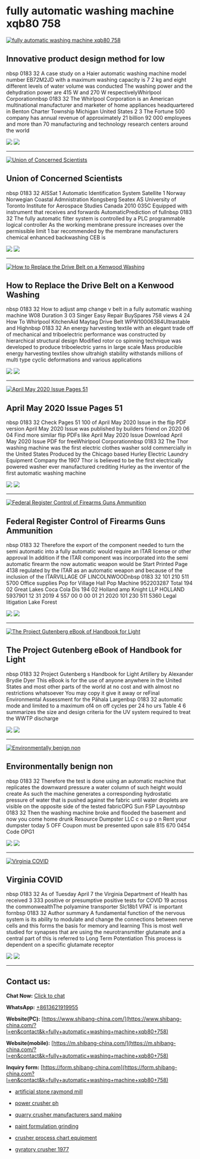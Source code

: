 # fully automatic washing machine xqb80 758

<a href="https://swt.shibang-china.com/?l=en&img&k=fully+automatic+washing+machine+xqb80+758" target="_blank">![fully automatic washing machine xqb80 758](http://static.shibang-china.com/all-800x300/39.jpg)</a>

## Innovative product design method for low
nbsp 0183 32 A case study on a Haier automatic washing machine model number EB72M2JD with a maximum washing capacity is 7 2 kg and eight different levels of water volume was conducted The washing power and the dehydration power are 415 W and 270 W respectivelyWhirlpool Corporationnbsp 0183 32 The Whirlpool Corporation is an American multinational manufacturer and marketer of home appliances headquartered in Benton Charter Township Michigan United States 2 3 The Fortune 500 company has annual revenue of approximately 21 billion 92 000 employees and more than 70 manufacturing and technology research centers around the world


<a href="https://whatsapp.shibangsoft.com/WhatsApp.php" target="_blank" title="WhatsApp">![](http://static.shibang-china.com/icon/whatsapp.png)</a> <a href="https://swt.shibang-china.com/?l=en&icon&k=fully+automatic+washing+machine+xqb80+758" target="_blank">![](http://static.shibang-china.com/icon/chat-en.png)</a>

---

<a href="https://swt.shibang-china.com/?l=en&img&k=fully+automatic+washing+machine+xqb80+758" target="_blank">![Union of Concerned Scientists](http://static.shibang-china.com/all-800x300/1285.jpg)</a>

## Union of Concerned Scientists
nbsp 0183 32 AISSat 1 Automatic Identification System Satellite 1 Norway Norwegian Coastal Admnistration Kongsberg Seatex AS University of Toronto Institute for Aerospace Studies Canada 2010 035C Equipped with instrument that receives and forwards AutomaticPrediction of fullnbsp 0183 32 The fully automatic filter system is controlled by a PLC programmable logical controller As the working membrane pressure increases over the permissible limit 1 bar recommended by the membrane manufacturers chemical enhanced backwashing CEB is


<a href="https://whatsapp.shibangsoft.com/WhatsApp.php" target="_blank" title="WhatsApp">![](http://static.shibang-china.com/icon/whatsapp.png)</a> <a href="https://swt.shibang-china.com/?l=en&icon&k=fully+automatic+washing+machine+xqb80+758" target="_blank">![](http://static.shibang-china.com/icon/chat-en.png)</a>

---

<a href="https://swt.shibang-china.com/?l=en&img&k=fully+automatic+washing+machine+xqb80+758" target="_blank">![How to Replace the Drive Belt on a Kenwood Washing](http://static.shibang-china.com/all-800x300/1246.jpg)</a>

## How to Replace the Drive Belt on a Kenwood Washing
nbsp 0183 32 How to adjust amp change v belt in a fully automatic washing machine W08 Duration 3 03 Singer Easy Repair BuySpares 758 views 4 24 How To Whirlpool KitchenAid Maytag Drive Belt WPW10006384Ultrastable and Highnbsp 0183 32 An energy harvesting textile with an elegant trade off of mechanical and triboelectric performance was constructed by hierarchical structural design Modified rotor co spinning technique was developed to produce triboelectric yarns in large scale Mass producible energy harvesting textiles show ultrahigh stability withstands millions of multi type cyclic deformations and various applications


<a href="https://whatsapp.shibangsoft.com/WhatsApp.php" target="_blank" title="WhatsApp">![](http://static.shibang-china.com/icon/whatsapp.png)</a> <a href="https://swt.shibang-china.com/?l=en&icon&k=fully+automatic+washing+machine+xqb80+758" target="_blank">![](http://static.shibang-china.com/icon/chat-en.png)</a>

---

<a href="https://swt.shibang-china.com/?l=en&img&k=fully+automatic+washing+machine+xqb80+758" target="_blank">![April May 2020 Issue Pages 51](http://static.shibang-china.com/all-800x300/1504.jpg)</a>

## April May 2020 Issue Pages 51
nbsp 0183 32 Check Pages 51 100 of April May 2020 Issue in the flip PDF version April May 2020 Issue was published by builders friend on 2020 06 04 Find more similar flip PDFs like April May 2020 Issue Download April May 2020 Issue PDF for freeWhirlpool Corporationnbsp 0183 32 The Thor washing machine was the first electric clothes washer sold commercially in the United States Produced by the Chicago based Hurley Electric Laundry Equipment Company the 1907 Thor is believed to be the first electrically powered washer ever manufactured crediting Hurley as the inventor of the first automatic washing machine


<a href="https://whatsapp.shibangsoft.com/WhatsApp.php" target="_blank" title="WhatsApp">![](http://static.shibang-china.com/icon/whatsapp.png)</a> <a href="https://swt.shibang-china.com/?l=en&icon&k=fully+automatic+washing+machine+xqb80+758" target="_blank">![](http://static.shibang-china.com/icon/chat-en.png)</a>

---

<a href="https://swt.shibang-china.com/?l=en&img&k=fully+automatic+washing+machine+xqb80+758" target="_blank">![Federal Register Control of Firearms Guns Ammunition](http://static.shibang-china.com/all-800x300/1436.jpg)</a>

## Federal Register Control of Firearms Guns Ammunition
nbsp 0183 32 Therefore the export of the component needed to turn the semi automatic into a fully automatic would require an ITAR license or other approval In addition if the ITAR component was incorporated into the semi automatic firearm the now automatic weapon would be Start Printed Page 4138 regulated by the ITAR as an automatic weapon and because of the inclusion of the ITARVILLAGE OF LINCOLNWOODnbsp 0183 32 101 210 511 5700 Office supplies Pop for Village Hall Pop Machine 952203287 Total 194 02 Great Lakes Coca Cola Dis 194 02 Holland amp Knight LLP HOLLAND 5937901 12 31 2019 4 557 00 0 00 01 21 2020 101 230 511 5360 Legal litigation Lake Forest


<a href="https://whatsapp.shibangsoft.com/WhatsApp.php" target="_blank" title="WhatsApp">![](http://static.shibang-china.com/icon/whatsapp.png)</a> <a href="https://swt.shibang-china.com/?l=en&icon&k=fully+automatic+washing+machine+xqb80+758" target="_blank">![](http://static.shibang-china.com/icon/chat-en.png)</a>

---

<a href="https://swt.shibang-china.com/?l=en&img&k=fully+automatic+washing+machine+xqb80+758" target="_blank">![The Project Gutenberg eBook of Handbook for Light](http://static.shibang-china.com/all-800x300/833.jpg)</a>

## The Project Gutenberg eBook of Handbook for Light
nbsp 0183 32 Project Gutenberg s Handbook for Light Artillery by Alexander Brydie Dyer This eBook is for the use of anyone anywhere in the United States and most other parts of the world at no cost and with almost no restrictions whatsoever You may copy it give it away or reFinal Environmental Assessment for the Pāhala Largenbsp 0183 32 automatic mode and limited to a maximum of4 on off cycles per 24 ho urs Table 4 6 summarizes the size and design criteria for the UV system required to treat the WWTP discharge


<a href="https://whatsapp.shibangsoft.com/WhatsApp.php" target="_blank" title="WhatsApp">![](http://static.shibang-china.com/icon/whatsapp.png)</a> <a href="https://swt.shibang-china.com/?l=en&icon&k=fully+automatic+washing+machine+xqb80+758" target="_blank">![](http://static.shibang-china.com/icon/chat-en.png)</a>

---

<a href="https://swt.shibang-china.com/?l=en&img&k=fully+automatic+washing+machine+xqb80+758" target="_blank">![Environmentally benign non](http://static.shibang-china.com/all-800x300/1244.jpg)</a>

## Environmentally benign non
nbsp 0183 32 Therefore the test is done using an automatic machine that replicates the downward pressure a water column of such height would create As such the machine generates a corresponding hydrostatic pressure of water that is pushed against the fabric until water droplets are visible on the opposite side of the tested fabricOPG Sun FSP Layoutnbsp 0183 32 Then the washing machine broke and flooded the basement and now you come home drunk Resource Dumpster LLC c o u p o n Rent your dumpster today 5 OFF Coupon must be presented upon sale 815 670 0454 Code OPG1


<a href="https://whatsapp.shibangsoft.com/WhatsApp.php" target="_blank" title="WhatsApp">![](http://static.shibang-china.com/icon/whatsapp.png)</a> <a href="https://swt.shibang-china.com/?l=en&icon&k=fully+automatic+washing+machine+xqb80+758" target="_blank">![](http://static.shibang-china.com/icon/chat-en.png)</a>

---

<a href="https://swt.shibang-china.com/?l=en&img&k=fully+automatic+washing+machine+xqb80+758" target="_blank">![Virginia COVID](http://static.shibang-china.com/all-800x300/300.jpg)</a>

## Virginia COVID
nbsp 0183 32 As of Tuesday April 7 the Virginia Department of Health has received 3 333 positive or presumptive positive tests for COVID 19 across the commonwealthThe polyamine transporter Slc18b1 VPAT is important fornbsp 0183 32 Author summary A fundamental function of the nervous system is its ability to modulate and change the connections between nerve cells and this forms the basis for memory and learning This is most well studied for synapses that are using the neurotransmitter glutamate and a central part of this is referred to Long Term Potentiation This process is dependent on a specific glutamate receptor


<a href="https://whatsapp.shibangsoft.com/WhatsApp.php" target="_blank" title="WhatsApp">![](http://static.shibang-china.com/icon/whatsapp.png)</a> <a href="https://swt.shibang-china.com/?l=en&icon&k=fully+automatic+washing+machine+xqb80+758" target="_blank">![](http://static.shibang-china.com/icon/chat-en.png)</a>

---
## Contact us:

**Chat Now:** [Click to chat](https://swt.shibang-china.com?l=en&contact&k=fully+automatic+washing+machine+xqb80+758)

**WhatsApp:**  [+8613621919955](https://whatsapp.shibangsoft.com/WhatsApp.php)

**Website(PC):** [https://www.shibang-china.com/](https://www.shibang-china.com/?l=en&contact&k=fully+automatic+washing+machine+xqb80+758)

**Website(mobile):** [https://m.shibang-china.com/](https://m.shibang-china.com/?l=en&contact&k=fully+automatic+washing+machine+xqb80+758)

**Inquiry form:** [https://form.shibang-china.com](https://form.shibang-china.com?l=en&contact&k=fully+automatic+washing+machine+xqb80+758)

* [artificial stone raymond mill](../161/artificial%20stone%20raymond%20mill.md)

* [power crusher ph](../164/power%20crusher%20ph.md)

* [quarry crusher manufacturers sand making](../170/quarry%20crusher%20manufacturers%20sand%20making.md)

* [paint formulation grinding](../161/paint%20formulation%20grinding.md)

* [crusher process chart equipment](../166/crusher%20process%20chart%20equipment.md)

* [gyratory crusher 1977](../166/gyratory%20crusher%201977.md)